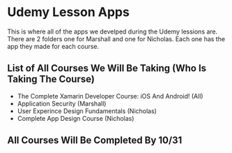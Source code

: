 # Udemy Lesson Apps
This is where all of the apps we develped during the Udemy lessions are. There are 2 folders one for Marshall and one for Nicholas. Each one has the app they made for each course.

## List of All Courses We Will Be Taking (Who Is Taking The Course)
* The Complete Xamarin Developer Course: iOS And Android! (All)
* Application Security (Marshall)
* User Experince Design Fundamentals (Nicholas)
* Complete App Design Course (Nicholas)

## All Courses Will Be Completed By 10/31
